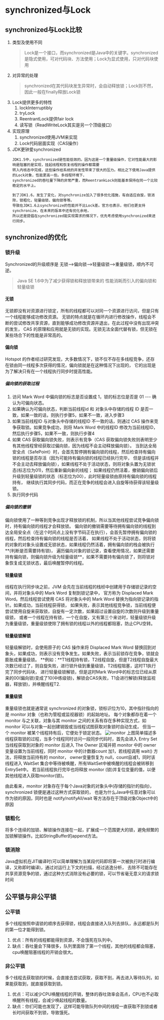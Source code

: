 # synchronized与Lock
## synchronized与Lock比较
1. 类型及使用不同
    > Lock是一个接口，而synchronized是Java中的关键字。synchronized是隐式使用，可对代码块、方法使用；Lock为显式使用，只对代码块使用
2. 对异常的处理
    > synchronized在其代码块发生异常时，会自动释放锁；Lock则不然，因此一般在finally释放Lock锁
3. Lock提供更多的特性
    1. lockInterruptibly
    2. tryLock
    3. ReentrantLock提供fair lock
    0. 读写锁（ReadWriteLock其实是另一个顶级接口）
4. 实现原理
    1. synchronized使用JVM来实现
    2. Lock代码层面实现（CAS操作）
5. JDK更钟爱synchronized
    ```
    JDK1.5中，synchronized是性能低效的。因为这是一个重量级操作，它对性能最大的影响是阻塞的是实现，挂起线程和恢复线程的操作都需要
    转入内核态中完成，这些操作给系统的并发性带来了很大的压力。相比之下使用Java提供的Lock对象，性能更高一些。多线程环境下，
    synchronized的吞吐量下降的非常严重，而ReentrankLock则能基本保持在同一个比较稳定的水平上。
    
    到了JDK1.6，发生了变化，对synchronize加入了很多优化措施，有自适应自旋，锁消除，锁粗化，轻量级锁，偏向锁等等。
    导致在JDK1.6上synchronize的性能并不比Lock差。官方也表示，他们也更支持synchronize，在未来的版本中还有优化余地，
    所以还是提倡在synchronized能实现需求的情况下，优先考虑使用synchronized来进行同步。
    ```
## synchronized的优化
### 锁升级
Synchronized的升级顺序是 无锁-->偏向锁-->轻量级锁-->重量级锁，顺内不可逆。
> Java SE 1.6中为了减少获得锁和释放锁带来的 性能消耗而引入的偏向锁和轻量级锁
#### 无锁
无锁即没有对资源进行锁定，所有的线程都可以对同一个资源进行访问，但是只有一个线程能够成功修改资源。
无锁的特点就是在循环内进行修改操作，线程会不断的尝试修改共享资源，直到能够成功修改资源并退出，在此过程中没有出现冲突的发生，
CAS 的原理和应用就是无锁的实现。无锁无法全面代替有锁，但无锁在某些场合下的性能是非常高的。
#### 偏向锁
Hotspot 的作者经过研究发现，大多数情况下，锁不仅不存在多线程竞争，还存在锁由同一线程多次获得的情况，偏向锁就是在这种情况下出现的，
它的出现是为了解决只有在一个线程执行同步时提高性能。
##### 偏向锁的获取过程
1. 访问 Mark Word 中偏向锁的标志是否设置成 1，锁的标志位是否是 01 --- 确认为可偏向状态。
2. 如果确认为可偏向状态，判断当前线程id 和 对象头中存储的线程 ID 是否一致，如果一致的话，则执行步骤5，如果不一致，进入步骤3
3. 如果当前线程ID 与对象头中存储的线程ID 不一致的话，则通过 CAS 操作来竞争获取锁。如果竞争成功，则将 Mark Word 中的线程ID 修改为当前线程ID，
然后执行步骤5，如果不一致，则执行步骤4
4. 如果 CAS 获取偏向锁失败，则表示有竞争（CAS 获取偏向锁失败则表明至少有其他线程曾经获取过偏向锁，因为线程不会主动释放偏向锁）。
当到达全局安全点（SafePoint）时，会首先暂停拥有偏向锁的线程，然后检查持有偏向锁的线程是否存活（因为可能持有偏向锁的线程已经执行完毕，
但是该线程并不会主动去释放偏向锁），如果线程不处于活动状态，则将对象头置为无锁状态(标志位为01)，然后重新偏向新的线程；
如果线程仍然活着，撤销偏向锁后升级到轻量级锁的状态（标志位为00），此时轻量级锁由原持有偏向锁的线程持有，
继续执行其同步代码，而正在竞争的线程会进入自旋等待获得该轻量级锁。
5. 执行同步代码
##### 偏向锁的撤销
偏向锁使用了一种等到竞争出现才释放锁的机制，所以当其他线程尝试竞争偏向锁时，持有偏向锁的线程才会释放锁。
偏向锁的撤销需要等待拥有偏向锁的线程到达全局安全点（在这个时间点上没有字节码正在执行），会首先暂停拥有偏向锁的线程，然后检查持有偏向锁的线程是否活着，
如果线程不处于活动状态，则将锁的对象的对象头设置成无锁状态，如果线程仍然活着，拥有偏向锁的栈会被执行**(判断是否需要持有锁)，
遍历偏向对象的锁记录，查看使用情况，如果还需要持有偏向锁，则偏向锁升级为轻量级锁**，如果不需要持有偏向锁了，则将锁对象恢复成无锁状态，最后唤醒暂停的线程。
#### 轻量级锁
线程在执行同步块之前，JVM 会先在当前线程的栈桢中创建用于存储锁记录的空间，并将对象头中的 Mark Word 复制到锁记录中，
官方称为 Displaced Mark Word。然后线程尝试使用 CAS 将对象头中的 Mark Word 替换为指向锁记录的指针。如果成功，当前线程获得锁，
如果失败，表示其他线程竞争锁，当前线程便尝试使用自旋来获取锁，自旋有一定次数，如果超过设置自旋的次数则升级到重量级锁，
或者一个线程在持有锁，一个在自旋，又有第三个来访时，轻量级锁升级为重量级锁，重量级锁使除了拥有锁的线程以外的线程都阻塞，防止CPU空转。
#### 轻量级锁解锁
轻量级解锁时，会使用原子的 CAS 操作来将 Displaced Mark Word 替换回到对象头，如果成功，则表示没有竞争发生。如果失败，表示当前锁存在竞争，锁就会膨胀成重量级锁。
**例如：**T1线程持有锁，T2线程自旋，但是T2线程自旋最大次数已经过了，则自旋失败，进行锁升级到重量级锁，T2线程阻塞，这时T1执行完了同步代码块，
进行轻量级锁解锁，但是这时Mark Word中的标志位已经从原来的00(偏向锁)变成了10(中练级锁)，解锁会CAS失败，T1会进行解锁(释放监视器，释放锁)，并唤醒线程T2.
#### 重量级锁
重量级锁也就是通常说 synchronized 的对象锁，锁标识位为10，其中指针指向的是 monitor 对象（也称为管程或监视器锁）的起始地址。
每个对象都存在着一个 monitor 与之关联，对象与其 monitor 之间的关系有存在多种实现方式，如 monitor 可以与对象一起创建销毁或当线程试图获取对象锁时自动生成，
但当一个 monitor 被某个线程持有后，它便处于锁定状态。
![monitor](https://blog.jdk8.akira.ink/images/monitor.png)
上图简单描述多线程获取锁的过程，当多个线程同时访问一段同步代码时，首先会进入 Entry Set当线程获取到对象的 monitor 后进入 The Owner
区域并把 monitor 中的 owner 变量设置为当前线程，同时 monitor 中的计数器count 加1，若线程调用 wait() 方法，将释放当前持有的 monitor，
owner变量恢复为 null，count自减1，同时该线程进入 WaitSet 集合中等待被唤醒，所有WaitSet中被唤醒的线程会被转移到EntrySet中。
若当前线程执行完毕也将释放 monitor (锁)并复位变量的值，以便其他线程进入获取monitor(锁)。

由此看来，monitor 对象存在于每个Java对象的对象头中(存储的指针的指向)，synchronized 锁便是通过这种方式获取锁的，
也是为什么Java中任意对象可以作为锁的原因，同时也是 notify/notifyAll/wait 等方法存在于顶级对象Object中的原因


### 锁粗化
将多个连续的加锁、解锁操作连接在一起，扩展成一个范围更大的锁，避免频繁的加锁解锁操作。比如StringBuffer的append方法。
### 锁消除
Java虚拟机在JIT编译时(可以简单理解为当某段代码即将第一次被执行时进行编译，又称即时编译)，通过对运行上下文的扫描，经过逃逸分析，
去除不可能存在共享资源竞争的锁，通过这种方式消除没有必要的锁，可以节省毫无意义的请求锁时间

## 公平锁与非公平锁
### 公平锁
多个线程按照申请锁的顺序去获得锁，线程会直接进入队列去排队，永远都是队列的第一位才能得到锁。
1. 优点：所有的线程都能得到资源，不会饿死在队列中。
2. 缺点：吞吐量会下降很多，队列里面除了第一个线程，其他的线程都会阻塞，cpu唤醒阻塞线程的开销会很大。
### 非公平锁
多个线程去获取锁的时候，会直接去尝试获取，获取不到，再去进入等待队列，如果能获取到，就直接获取到锁。
1. 优点：可以减少CPU唤醒线程的开销，整体的吞吐效率会高点，CPU也不必取唤醒所有线程，会减少唤起线程的数量。
2. 缺点：你们可能也发现了，这样可能导致队列中间的线程一直获取不到锁或者长时间获取不到锁，导致饿死。

